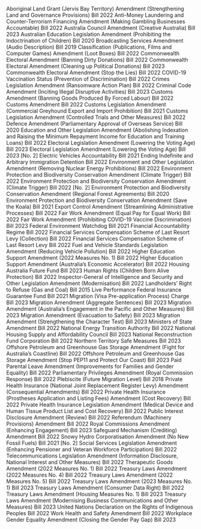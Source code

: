 Aboriginal Land Grant (Jervis Bay Territory) Amendment (Strengthening Land and Governance Provisions) Bill 2022
Anti-Money Laundering and Counter-Terrorism Financing Amendment (Making Gambling Businesses Accountable) Bill 2022
Australia Council Amendment (Creative Australia) Bill 2023
Australian Education Legislation Amendment (Prohibiting the Indoctrination of Children) Bill 2020
Broadcasting Services Amendment (Audio Description) Bill 2019
Classification (Publications, Films and Computer Games) Amendment (Loot Boxes) Bill 2022
Commonwealth Electoral Amendment (Banning Dirty Donations) Bill 2022
Commonwealth Electoral Amendment (Cleaning up Political Donations) Bill 2023
Commonwealth Electoral Amendment (Stop the Lies) Bill 2022
COVID-19 Vaccination Status (Prevention of Discrimination) Bill 2022
Crimes Legislation Amendment (Ransomware Action Plan) Bill 2022
Criminal Code Amendment (Inciting Illegal Disruptive Activities) Bill 2023
Customs Amendment (Banning Goods Produced By Forced Labour) Bill 2022
Customs Amendment Bill 2022
Customs Legislation Amendment (Commercial Greyhound Export and Import Prohibition) Bill 2021
Customs Legislation Amendment (Controlled Trials and Other Measures) Bill 2022
Defence Amendment (Parliamentary Approval of Overseas Service) Bill 2020
Education and Other Legislation Amendment (Abolishing Indexation and Raising the Minimum Repayment Income for Education and Training Loans) Bill 2022
Electoral Legislation Amendment (Lowering the Voting Age) Bill 2023
Electoral Legislation Amendment (Lowering the Voting Age) Bill 2023 [No. 2]
Electric Vehicles Accountability Bill 2021
Ending Indefinite and Arbitrary Immigration Detention Bill 2022
Environment and Other Legislation Amendment (Removing Nuclear Energy Prohibitions) Bill 2022
Environment Protection and Biodiversity Conservation Amendment (Climate Trigger) Bill 2022
Environment Protection and Biodiversity Conservation Amendment (Climate Trigger) Bill 2022 [No. 2]
Environment Protection and Biodiversity Conservation Amendment (Regional Forest Agreements) Bill 2020
Environment Protection and Biodiversity Conservation Amendment (Save the Koala) Bill 2021
Export Control Amendment (Streamlining Administrative Processes) Bill 2022
Fair Work Amendment (Equal Pay for Equal Work) Bill 2022
Fair Work Amendment (Prohibiting COVID-19 Vaccine Discrimination) Bill 2023
Federal Environment Watchdog Bill 2021
Financial Accountability Regime Bill 2022
Financial Services Compensation Scheme of Last Resort Levy (Collection) Bill 2022
Financial Services Compensation Scheme of Last Resort Levy Bill 2022
Fuel and Vehicle Standards Legislation Amendment (Reducing Vehicle Pollution) Bill 2022
Higher Education Support Amendment (2022 Measures No. 1) Bill 2022
Higher Education Support Amendment (Australia’s Economic Accelerator) Bill 2022
Housing Australia Future Fund Bill 2023
Human Rights (Children Born Alive Protection) Bill 2022
Inspector-General of Intelligence and Security and Other Legislation Amendment (Modernisation) Bill 2022
Landholders’ Right to Refuse (Gas and Coal) Bill 2015
Live Performance Federal Insurance Guarantee Fund Bill 2021
Migration (Visa Pre-application Process) Charge Bill 2023
Migration Amendment (Aggregate Sentences) Bill 2023
Migration Amendment (Australia’s Engagement in the Pacific and Other Measures) Bill 2023
Migration Amendment (Evacuation to Safety) Bill 2023
Migration Amendment (Strengthening the Character Test) Bill 2023
Ministers of State Amendment Bill 2022
National Energy Transition Authority Bill 2022
National Housing Supply and Affordability Council Bill 2023
National Reconstruction Fund Corporation Bill 2022
Northern Territory Safe Measures Bill 2023
Offshore Petroleum and Greenhouse Gas Storage Amendment (Fight for Australia’s Coastline) Bill 2022
Offshore Petroleum and Greenhouse Gas Storage Amendment (Stop PEP11 and Protect Our Coast) Bill 2023
Paid Parental Leave Amendment (Improvements for Families and Gender Equality) Bill 2022
Parliamentary Privileges Amendment (Royal Commission Response) Bill 2022
Plebiscite (Future Migration Level) Bill 2018
Private Health Insurance (National Joint Replacement Register Levy) Amendment (Consequential Amendments) Bill 2022
Private Health Insurance (Prostheses Application and Listing Fees) Amendment (Cost Recovery) Bill 2022
Private Health Insurance Legislation Amendment (Medical Device and Human Tissue Product List and Cost Recovery) Bill 2022
Public Interest Disclosure Amendment (Review) Bill 2022
Referendum (Machinery Provisions) Amendment Bill 2022
Royal Commissions Amendment (Enhancing Engagement) Bill 2023
Safeguard Mechanism (Crediting) Amendment Bill 2022
Snowy Hydro Corporatisation Amendment (No New Fossil Fuels) Bill 2021 [No. 2]
Social Services Legislation Amendment (Enhancing Pensioner and Veteran Workforce Participation) Bill 2022
Telecommunications Legislation Amendment (Information Disclosure, National Interest and Other Measures) Bill 2022
Therapeutic Goods Amendment (2022 Measures No. 1) Bill 2022
Treasury Laws Amendment (2022 Measures No. 4) Bill 2022
Treasury Laws Amendment (2022 Measures No. 5) Bill 2022
Treasury Laws Amendment (2023 Measures No. 1) Bill 2023
Treasury Laws Amendment (Consumer Data Right) Bill 2022
Treasury Laws Amendment (Housing Measures No. 1) Bill 2023
Treasury Laws Amendment (Modernising Business Communications and Other Measures) Bill 2023
United Nations Declaration on the Rights of Indigenous Peoples Bill 2022
Work Health and Safety Amendment Bill 2022
Workplace Gender Equality Amendment (Closing the Gender Pay Gap) Bill 2023
